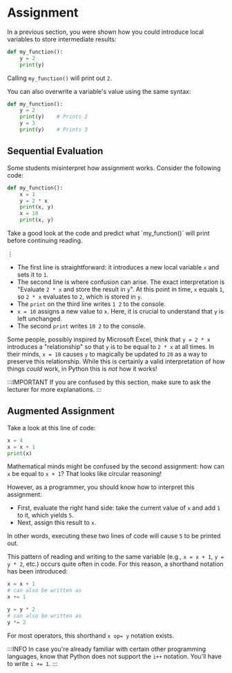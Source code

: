 # Assignment

In a previous section, you were shown how you could introduce local variables to store intermediate results:

```python
def my_function():
    y = 2
    print(y)
```

Calling `my_function()` will print out `2`.

You can also overwrite a variable's value using the same syntax:

```python
def my_function():
    y = 2
    print(y)    # Prints 2
    y = 3
    print(y)    # Prints 3
```

## Sequential Evaluation

Some students misinterpret how assignment works.
Consider the following code:

```python
def my_function():
    x = 1
    y = 2 * x
    print(x, y)
    x = 10
    print(x, y)
```

Take a good look at the code and predict what ´my_function()` will print before continuing reading.

&vellip;

* The first line is straightforward: it introduces a new local variable `x` and sets it to `1`.
* The second line is where confusion can arise.
  The exact interpretation is "Evaluate `2 * x` and store the result in `y`".
  At this point in time, `x` equals `1`, so `2 * x` evaluates to `2`, which is stored in `y`.
* The `print` on the third line writes `1 2` to the console.
* `x = 10` assigns a new value to `x`.
  Here, it is crucial to understand that `y` is left unchanged.
* The second `print` writes `10 2` to the console.

Some people, possibly inspired by Microsoft Excel, think that `y = 2 * x` introduces a "relationship" so that `y` is to be equal to `2 * x` at all times.
In their minds, `x = 10` causes `y` to magically be updated to `20` as a way to preserve this relationship.
While this is certainly a valid interpretation of how things *could* work, in Python this is *not* how it works!

:::IMPORTANT
If you are confused by this section, make sure to ask the lecturer for more explanations.
:::

## Augmented Assignment

Take a look at this line of code:

```python
x = 4
x = x + 1
print(x)
```

Mathematical minds might be confused by the second assignment: how can `x` be equal to `x + 1`?
That looks like circular reasoning!

However, as a programmer, you should know how to interpret this assignment:

* First, evaluate the right hand side: take the current value of `x` and add `1` to it, which yields `5`.
* Next, assign this result to `x`.

In other words, executing these two lines of code will cause `5` to be printed out.

This pattern of reading and writing to the same variable (e.g., `x = x + 1`, `y = y * 2`, etc.) occurs quite often in code.
For this reason, a shorthand notation has been introduced:

```python
x = x + 1
# can also be written as
x += 1

y = y * 2
# can also be written as
y *= 2
```

For most operators, this shorthand `x op= y` notation exists.

:::INFO
In case you're already familiar with certain other programming languages, know that Python does not support the `i++` notation.
You'll have to write `i += 1`.
:::
